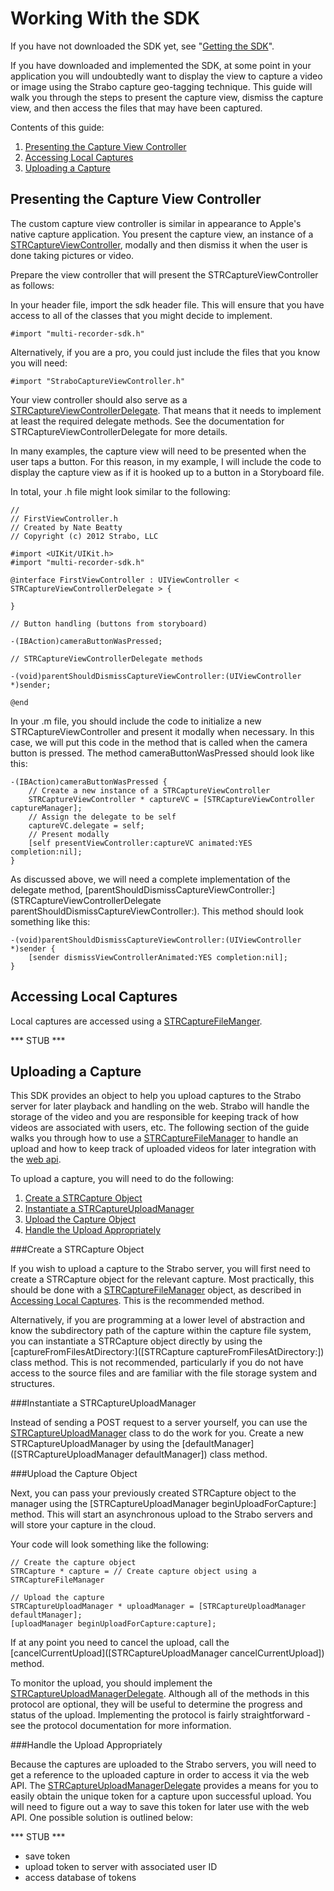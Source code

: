 Working With the SDK
===

If you have not downloaded the SDK yet, see "[Getting the SDK](GettingTheSDK)".

If you have downloaded and implemented the SDK, at some point in your application you will undoubtedly want to display the view to capture a video or image using the Strabo capture geo-tagging technique. This guide will walk you through the steps to present the capture view, dismiss the capture view, and then access the files that may have been captured.

Contents of this guide:

1. [Presenting the Capture View Controller](#section1)
2. [Accessing Local Captures](#section2)
3. [Uploading a Capture](#section3)

<a name="section1"></a>
Presenting the Capture View Controller
---

The custom capture view controller is similar in appearance to Apple's native capture application. You present the capture view, an instance of a [STRCaptureViewController](STRCaptureViewController), modally and then dismiss it when the user is done taking pictures or video.

Prepare the view controller that will present the STRCaptureViewController as follows:

In your header file, import the sdk header file. This will ensure that you have access to all of the classes that you might decide to implement.

	#import "multi-recorder-sdk.h"

Alternatively, if you are a pro, you could just include the files that you know you will need:
	
	#import "StraboCaptureViewController.h"

Your view controller should also serve as a [STRCaptureViewControllerDelegate](STRCaptureViewControllerDelegate). That means that it needs to implement at least the required delegate methods. See the documentation for STRCaptureViewControllerDelegate for more details.

In many examples, the capture view will need to be presented when the user taps a button. For this reason, in my example, I will include the code to display the capture view as if it is hooked up to a button in a Storyboard file.

In total, your .h file might look similar to the following:

	//
	// FirstViewController.h
	// Created by Nate Beatty
	// Copyright (c) 2012 Strabo, LLC

	#import <UIKit/UIKit.h>
	#import "multi-recorder-sdk.h"

	@interface FirstViewController : UIViewController < STRCaptureViewControllerDelegate > {

	}

	// Button handling (buttons from storyboard)

	-(IBAction)cameraButtonWasPressed;

	// STRCaptureViewControllerDelegate methods

	-(void)parentShouldDismissCaptureViewController:(UIViewController *)sender;

	@end

In your .m file, you should include the code to initialize a new STRCaptureViewController and present it modally when necessary. In this case, we will put this code in the method that is called when the camera button is pressed. The method cameraButtonWasPressed should look like this:

	-(IBAction)cameraButtonWasPressed {
		// Create a new instance of a STRCaptureViewController
		STRCaptureViewController * captureVC = [STRCaptureViewController captureManager];
		// Assign the delegate to be self
		captureVC.delegate = self;
		// Present modally
		[self presentViewController:captureVC animated:YES completion:nil];
	}

As discussed above, we will need a complete implementation of the delegate method, [parentShouldDismissCaptureViewController:](STRCaptureViewControllerDelegate parentShouldDismissCaptureViewController:). This method should look something like this:

	-(void)parentShouldDismissCaptureViewController:(UIViewController *)sender {
    	[sender dismissViewControllerAnimated:YES completion:nil];
	}

<a name="section2"></a>
Accessing Local Captures
---

Local captures are accessed using a [STRCaptureFileManger](STRCaptureFileManager).

*** STUB ***

<a name="section3"></a>
Uploading a Capture
---

This SDK provides an object to help you upload captures to the Strabo server for later playback and handling on the web. Strabo will handle the storage of the video and you are responsible for keeping track of how videos are associated with users, etc. The following section of the guide walks you through how to use a [STRCaptureFileManager](STRCaptureFileManager) to handle an upload and how to keep track of uploaded videos for later integration with the [web api](http://api.strabo.co/).

To upload a capture, you will need to do the following:

1. [Create a STRCapture Object](#section3.1)
2. [Instantiate a STRCaptureUploadManager](#section3.2)
3. [Upload the Capture Object](#section3.3)
4. [Handle the Upload Appropriately](#section3.4)

<a name="section3.1"></a>
###Create a STRCapture Object

If you wish to upload a capture to the Strabo server, you will first need to create a STRCapture object for the relevant capture. Most practically, this should be done with a [STRCaptureFileManager](STRCaptureFileManager) object, as described in [Accessing Local Captures](#section2). This is the recommended method. 

Alternatively, if you are programming at a lower level of abstraction and know the subdirectory path of the capture within the capture file system, you can instantiate a STRCapture object directly by using the [captureFromFilesAtDirectory:]([STRCapture captureFromFilesAtDirectory:]) class method. This is not recommended, particularly if you do not have access to the source files and are familiar with the file storage system and structures.

<a name="section3.2"></a>
###Instantiate a STRCaptureUploadManager

Instead of sending a POST request to a server yourself, you can use the [STRCaptureUploadManager](STRCaptureFileManager) class to do the work for you. Create a new STRCaptureUploadManager by using the [defaultManager]([STRCaptureUploadManager defaultManager]) class method.

<a name="section3.3"></a>
###Upload the Capture Object

Next, you can pass your previously created STRCapture object to the manager using the [STRCaptureUploadManager beginUploadForCapture:] method. This will start an asynchronous upload to the Strabo servers and will store your capture in the cloud.

Your code will look something like the following:
	
	// Create the capture object
	STRCapture * capture = // Create capture object using a STRCaptureFileManager

	// Upload the capture
	STRCaptureUploadManager * uploadManager = [STRCaptureUploadManager defaultManager];
	[uploadManager beginUploadForCapture:capture];

If at any point you need to cancel the upload, call the [cancelCurrentUpload]([STRCaptureUploadManager cancelCurrentUpload]) method.

To monitor the upload, you should implement the [STRCaptureUploadManagerDelegate](STRCaptureUploadManagerDelegate). Although all of the methods in this protocol are optional, they will be useful to determine the progress and status of the upload. Implementing the protocol is fairly straightforward - see the protocol documentation for more information.

<a name="section3.4"></a>
###Handle the Upload Appropriately

Because the captures are uploaded to the Strabo servers, you will need to get a reference to the uploaded capture in order to access it via the web API. The [STRCaptureUploadManagerDelegate](STRCaptureUploadManagerDelegate) provides a means for you to easily obtain the unique token for a capture upon successful upload. You will need to figure out a way to save this token for later use with the web API. One possible solution is outlined below:

*** STUB ***

- save token
- upload token to server with associated user ID
- access database of tokens